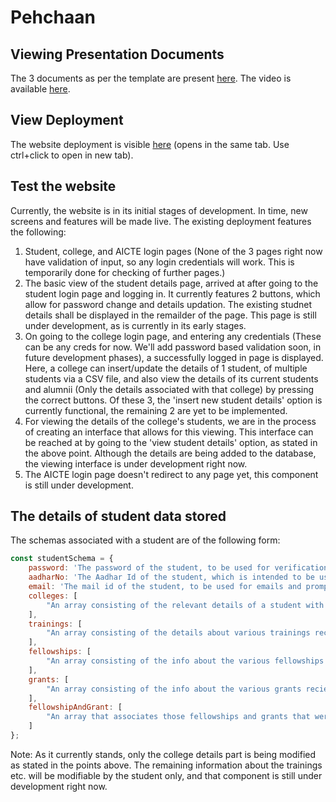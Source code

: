 # Pehchaan

## Viewing Presentation Documents

The 3 documents as per the template are present [here](https://github.com/rohan843/PehchaanCoders-Inc./tree/master/Presentation%20Docs). The video is available [here](https://drive.google.com/file/d/1TzNt4nUJo_MSXa3uIjezMS4ZYCE4OzpK/view?usp=sharing).

## View Deployment

The website deployment is visible [here](https://aqueous-cliffs-29467.herokuapp.com/) (opens in the same tab. Use ctrl+click to open in new tab).

## Test the website

Currently, the website is in its initial stages of development. In time, new screens and features will be made live. The existing deployment features the following:

1. Student, college, and AICTE login pages (None of the 3 pages right now have validation of input, so any login credentials will work. This is temporarily done for checking of further pages.)
2. The basic view of the student details page, arrived at after going to the student login page and logging in. It currently features 2 buttons, which allow for password change and details updation. The existing studnet details shall be displayed in the remailder of the page. This page is still under development, as is currently in its early stages.
3. On going to the college login page, and entering any credentials (These can be any creds for now. We'll add password based validation soon, in future development phases), a successfully logged in page is displayed. Here, a college can insert/update the details of 1 student, of multiple students via a CSV file, and also view the details of its current students and alumnii (Only the details associated with that college) by pressing the correct buttons. Of these 3, the 'insert new student details' option is currently functional, the remaining 2 are yet to be implemented.
4. For viewing the details of the college's students, we are in the process of creating an interface that allows for this viewing. This interface can be reached at by going to the 'view student details' option, as stated in the above point. Although the details are being added to the database, the viewing interface is under development right now.
5. The AICTE login page doesn't redirect to any page yet, this component is still under development.

## The details of student data stored

The schemas associated with a student are of the following form:

```javascript
const studentSchema = {
    password: 'The password of the student, to be used for verification',
    aadharNo: 'The Aadhar Id of the student, which is intended to be used as an identification, and also to be able to use this database along with the Aadhar database',
    email: 'The mail id of the student, to be used for emails and prompts as needed'
    colleges: [
        "An array consisting of the relevant details of a student with regard to their college, for example, the degree pursued. We store this as a time based list. All colleges attended by a student will be visible here."
    ],
    trainings: [
        "An array consisting of the details about various trainings recieved by a student."
    ],
    fellowships: [
        "An array consisting of the info about the various fellowships recieved by a student."
    ],
    grants: [
        "An array consisting of the info about the various grants recieved by a student."
    ],
    fellowshipAndGrant: [
        "An array that associates those fellowships and grants that were recieved by the student together, i.e., as one component, using their respective id's"
    ]
};
```

Note: As it currently stands, only the college details part is being modified as stated in the points above. The remaining information about the trainings etc. will be modifiable by the student only, and that component is still under development right now.
